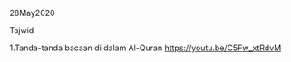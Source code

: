 
  28May2020
  

  Tajwid



   1.Tanda-tanda bacaan di dalam Al-Quran https://youtu.be/C5Fw_xtRdvM
